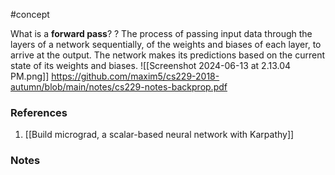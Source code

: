#concept

What is a **forward pass**?
?
The process of passing input data through the layers of a network sequentially, of the weights and biases of each layer, to arrive at the output.
The network makes its predictions based on the current state of its weights and biases.
![[Screenshot 2024-06-13 at 2.13.04 PM.png]]
https://github.com/maxim5/cs229-2018-autumn/blob/main/notes/cs229-notes-backprop.pdf
<!--SR:!2024-10-18,31,270-->
### References
1. [[Build micrograd, a scalar-based neural network with Karpathy]]

### Notes




